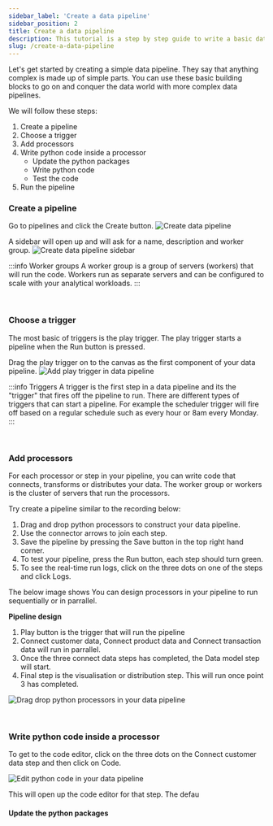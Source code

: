 ```yaml
---
sidebar_label: 'Create a data pipeline'
sidebar_position: 2
title: Create a data pipeline
description: This tutorial is a step by step guide to write a basic data pipeline using Dataplane. 
slug: /create-a-data-pipeline
---
```


Let's get started by creating a simple data pipeline. They say that anything complex is made up of simple parts. You can use these basic building blocks to go on and conquer the data world with more complex data pipelines. 

We will follow these steps:
1. Create a pipeline
2. Choose a trigger
3. Add processors
4. Write python code inside a processor
    - Update the python packages
    - Write python code
    - Test the code
5. Run the pipeline

### Create a pipeline

Go to pipelines and click the Create button.
![Create data pipeline](/img/get-started/create_pipeline_1.png)
<br />

A sidebar will open up and will ask for a name, description and worker group.
![Create data pipeline sidebar](/img/get-started/create_pipeline_sidebar.png)

:::info Worker groups
A worker group is a group of servers (workers) that will run the code. Workers run as separate servers and can be configured to scale with your analytical workloads. 
:::

<br />

### Choose a trigger

The most basic of triggers is the play trigger. The play trigger starts a pipeline when the Run button is pressed. 

Drag the play trigger on to the canvas as the first component of your data pipeline.
![Add play trigger in data pipeline](/img/get-started/add-play-trigger.png)

:::info Triggers
A trigger is the first step in a data pipeline and its the "trigger" that fires off the pipeline to run. There are different types of triggers that can start a pipeline. For example the scheduler trigger will fire off based on a regular schedule such as every hour or 8am every Monday.
:::

<br />

### Add processors

For each processor or step in your pipeline, you can write code that connects, transforms or distributes your data. The worker group or workers is the cluster of servers that run the processors.<br />

Try create a pipeline similar to the recording below:
1. Drag and drop python processors to construct your data pipeline. 
2. Use the connector arrows to join each step. 
3. Save the pipeline by pressing the Save button in the top right hand corner.
3. To test your pipeline, press the Run button, each step should turn green.
4. To see the real-time run logs, click on the three dots on one of the steps and click Logs.

The below image shows You can design processors in your pipeline to run sequentially or in parrallel.

**Pipeline design**
1. Play button is the trigger that will run the pipeline
2. Connect customer data, Connect product data and Connect transaction data will run in parrallel.
3. Once the three connect data steps has completed, the Data model step will start.
4. Final step is the visualisation or distribution step. This will run once point 3 has completed.

![Drag drop python processors in your data pipeline](/img/get-started/drag_drop_processors.gif)

<br />

### Write python code inside a processor

To get to the code editor, click on the three dots on the Connect customer data step and then click on Code.

![Edit python code in your data pipeline](/img/get-started/edit-code.png)

This will open up the code editor for that step. The defau


#### Update the python packages

